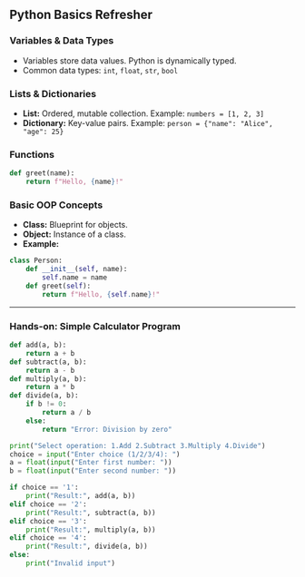 ## Python Basics Refresher

### Variables & Data Types
- Variables store data values. Python is dynamically typed.
- Common data types: `int`, `float`, `str`, `bool`

### Lists & Dictionaries
- **List:** Ordered, mutable collection. Example: `numbers = [1, 2, 3]`
- **Dictionary:** Key-value pairs. Example: `person = {"name": "Alice", "age": 25}`

### Functions
```python
def greet(name):
    return f"Hello, {name}!"
```

### Basic OOP Concepts
- **Class:** Blueprint for objects.
- **Object:** Instance of a class.
- **Example:**
```python
class Person:
    def __init__(self, name):
        self.name = name
    def greet(self):
        return f"Hello, {self.name}!"
```

---

### Hands-on: Simple Calculator Program
```python
def add(a, b):
    return a + b
def subtract(a, b):
    return a - b
def multiply(a, b):
    return a * b
def divide(a, b):
    if b != 0:
        return a / b
    else:
        return "Error: Division by zero"

print("Select operation: 1.Add 2.Subtract 3.Multiply 4.Divide")
choice = input("Enter choice (1/2/3/4): ")
a = float(input("Enter first number: "))
b = float(input("Enter second number: "))

if choice == '1':
    print("Result:", add(a, b))
elif choice == '2':
    print("Result:", subtract(a, b))
elif choice == '3':
    print("Result:", multiply(a, b))
elif choice == '4':
    print("Result:", divide(a, b))
else:
    print("Invalid input")
```
